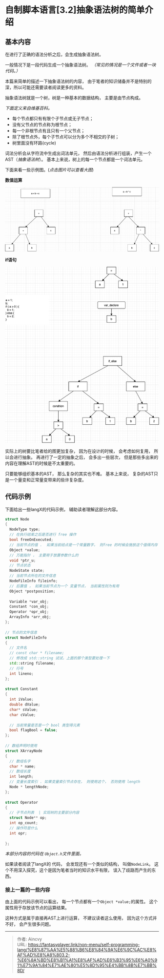 # 自制脚本语言[3.2]抽象语法树的简单介绍


## 基本内容

在进行了正确的语法分析之后，会生成抽象语法树。  

一般情况下是一段代码生成一个抽象语法树。 *（常见的情况是一个文件或者一块代码。）*

本篇来简单的描述一下抽象语法树的内容， 由于笔者的知识储备并不是特别的深，所以可能还需要读者阅读更多的资料。

抽象语法树就是一个树，树是一种基本的数据结构， 主要是由节点构成。

*下面定义来自维基百科。*

- 每个节点都只有有限个子节点或无子节点；
- 没有父节点的节点称为根节点；
- 每一个非根节点有且只有一个父节点；
- 除了根节点外，每个子节点可以分为多个不相交的子树；
- 树里面没有环路(cycle)



词法分析会从字符流中生成出词法单元， 然后由语法分析进行组装，产生一个AST（*抽象语法树*）。 基本上来说，树上的每一个节点都是一个词法单元。 

下面来看一些示例图。(*点击图片可以查看大图*)

**数值运算**

![AST1](/img/program/node_a&#43;b&#43;c.png)



**if语句**

![if-else语法树](/img/program/if-else语法树.png)

实际上的树要比笔者给的图更加复杂， 因为在设计的时候， 会考虑如何复用， 所以会进行抽象。 再进行了一定的抽象之后， 会多出一些层次， 但是那些多出来的内容在理解AST的时候是不太重要的。 

只要能够组织基本的AST， 那么复杂的其实也不难。 基本上来说， 复杂的AST只是一个量变和正常量变带来的些许复杂度。



## 代码示例

下面给出一些langX的代码示例， 辅助读者理解这部分内容。 

```cpp
struct Node
{
  NodeType type;
  // 在执行结束之后是否进行 free 操作
  bool freeOnExecuted;
  // 当前节点的值 .  如果当前结点是一个常量数字， 则free 的时候会施放这个值得内存
  Object *value;
  // 万能指针 ， 主要用于放置参数什么的
  void *ptr_u;
  // 节点状态
  NodeState state;
  // 当前节点所在的文件信息
  NodeFileInfo fileinfo;
  // 后置值 ， 如果当前节点为一个 变量节点， 当前属性则为有用
  Object *postposition;

  Variable *var_obj;
  Constant *con_obj;
  Operator *opr_obj;
  ArrayInfo *arr_obj;
};

// 节点的文件信息
struct NodeFileInfo
{
  // 文件名
  // const char * filename;
  // 修改成 std::string 试试，上面的那个类型要处理一下
  std::string filename;
  // 行号
  int lineno;
};

struct Constant
{
  int iValue;
  double dValue;
  char* sValue;
  char cValue;

  // 当前常量是否是一个 bool 类型得元素
  bool flagBool = false;
};

// 数组声明时使用
struct XArrayNode
{
  // 数组名字
  char * name;
  // 数组长度
  int length;
  // 变量长度索引 . 如果变量索引节点存在， 则使用这个， 否则使用 length 
  Node * lengthNode;
};

struct Operator
{
  // 子节点列表  | 实现树的主要部分内容
  struct Node** op;
  int op_count;
  // 操作符是什么
  int opr;

};

```

*本部分内容的代码在 `Object.h`文件里面。*

如果读者阅读了langX的 代码， 会发现还有一个类似的结构， 叫做`NodeLink`。  这个不用深入探究，这个是因为笔者当时的知识水平有限， 误入了歧路而产生的东西。 



### 接上一篇的一些内容

由上面的代码示例可以看出， 每一个节点都有一个`Object *value;`的属性。 这个属性用于存放该节点的运算结果。 

这种方式是属于直接再AST上进行运算， 不建议读者这么使用， 因为这个方式并不好， 会产生很多问题。 



---

> 作者: Aincvy  
> URL: https://fantasyplayer.link/non-menu/self-programming-lang/%E8%87%AA%E5%88%B6%E8%84%9A%E6%9C%AC%E8%AF%AD%E8%A8%803.2-%E6%8A%BD%E8%B1%A1%E8%AF%AD%E6%B3%95%E6%A0%91%E7%9A%84%E7%AE%80%E5%8D%95%E4%BB%8B%E7%BB%8D/  

